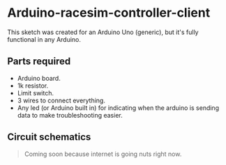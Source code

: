 # Arduino-racesim-controller-client
This sketch was created for an Arduino Uno (generic), but it's fully functional in any Arduino.

## Parts required
- Arduino board.
- 1k resistor.
- Limit switch.
- 3 wires to connect everything.
- Any led (or Arduino built in) for indicating when the arduino is sending data to make troubleshooting easier.

## Circuit schematics
> Coming soon because internet is going nuts right now.
